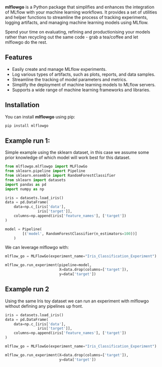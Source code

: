 
**mlflowgo** is a Python package that simplifies and enhances the integration of MLflow with your machine learning workflows. It provides a set of utilities and helper functions to streamline the process of tracking experiments, logging artifacts, and managing machine learning models using MLflow. 

Spend your time on evaluating, refining and productionising your models rather than recycling out the same code - grab a tea/coffee and let mlflowgo do the rest.

## Features

- Easily create and manage MLflow experiments.
- Log various types of artifacts, such as plots, reports, and data samples.
- Streamline the tracking of model parameters and metrics.
- Simplify the deployment of machine learning models to MLflow servers.
- Supports a wide range of machine learning frameworks and libraries.

## Installation

You can install **mlflowgo** using pip:

```bash
pip install mlflowgo
```

## Example run 1:

Simple example using the sklearn dataset, in this case we assume some prior knowledge of which model will work best for this dataset.

``` python
from mlflowgo.mlflowgo import MLFlowGo
from sklearn.pipeline import Pipeline
from sklearn.ensemble import RandomForestClassifier
from sklearn import datasets
import pandas as pd
import numpy as np

iris = datasets.load_iris()
data = pd.DataFrame(
    data=np.c_[iris['data'],
               iris['target']],
    columns=np.append(iris['feature_names'], ['target'])
)

model = Pipeline(
        [('model', RandomForestClassifier(n_estimators=100))]
    )
```

We can leverage mlflowgo with:
``` python
mlflow_go = MLFlowGo(experiment_name="Iris_Classification_Experiment")

mlflow_go.run_experiment(pipeline=model,
                         X=data.drop(columns=['target']),
                         y=data['target'])
```

## Example run 2

Using the same Iris toy dataset we can run an experiment with mlflowgo without defining any pipelines up front.

``` python
iris = datasets.load_iris()
data = pd.DataFrame(
    data=np.c_[iris['data'],
               iris['target']],
    columns=np.append(iris['feature_names'], ['target'])
)

mlflow_go = MLFlowGo(experiment_name="Iris_Classification_Experiment")

mlflow_go.run_experiment(X=data.drop(columns=['target']),
                         y=data['target'])
```